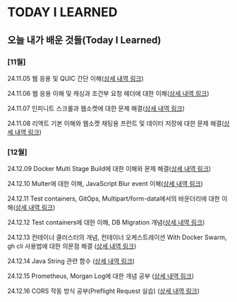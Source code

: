 # TODAY I LEARNED

## 오늘 내가 배운 것들(Today I Learned)

### [11월] 

24.11.05 웹 응용 및 QUIC 간단 이해([상세 내역 링크](https://github.com/100-hours-a-week/stella-til/blob/6218057c88a531b3764cffd09ad58edd99a6154d/Nov/2024-11-05.md))

24.11.06 웹 응용 이해 및 캐싱과 조건부 요청 헤더에 대한 이해([상세 내역 링크](https://github.com/100-hours-a-week/stella-til/blob/ae70db228dbdf3e4f1762f02ed3843f61fff8ea9/Nov/2024-11-06.md))

24.11.07 인피니트 스크롤과 웹소켓에 대한 문제 해결([상세 내역 링크](https://github.com/100-hours-a-week/stella-til/blob/7c83bc6261c1fb12e5a56dbc0e7b47e22d5751bb/Nov/2024-11-07.md))

24.11.08 리액트 기본 이해와 웹소켓 채팅용 프런트 및 데이터 저장에 대한 문제 해결([상세 내역 링크](https://github.com/100-hours-a-week/stella-til/blob/3780ea118888e523ce2baa0f2db5b31c0f862fce/Nov/2024-11-08.md))

### [12월] 
24.12.09 Docker Multi Stage Build에 대한 이해와 문제 해결([상세 내역 링크](https://github.com/100-hours-a-week/stella-til/blob/dfd2ffc26a71a5d459cb2033fe6d2e713b5120b5/Dec/2024-12-09.md))

24.12.10 Multer에 대한 이해, JavaScript Blur event 이해([상세 내역 링크](https://github.com/100-hours-a-week/stella-til/blob/538daf34126c13d0c780a789524e1d7c4dc27f92/Dec/2024-12-10.md))

24.12.11 Test containers, GitOps, Multipart/form-data에서의 바운더리에 대한 이해([상세 내역 링크](https://github.com/100-hours-a-week/stella-til/blob/39a43cc6bf1456bea8f69e6432070a85fe9d96ac/Dec/2024-12-11.md))

24.12.12 Test containers에 대한 이해, DB Migration 개념([상세 내역 링크](https://github.com/100-hours-a-week/stella-til/blob/43ad59f8bb0a6473d9ef9294cd7473ae4f76c8f0/Dec/2024-12-12.md))

24.12.13 컨테이너 클러스터의 개념, 컨테이너 오케스트레이션 With Docker Swarm, gh cli 사용법에 대한 의문점 해결 ([상세 내역 링크](https://github.com/100-hours-a-week/stella-til/blob/9b93c7081baf8f9769ecb8ad402efc9dba38c6d3/Dec/2024-12-13.md))

24.12.14 Java String 관련 함수 ([상세 내역 링크](https://github.com/100-hours-a-week/stella-til/blob/1624f5f3251f577a8a51968b1a341459d90ebde9/Dec/2024-12-14.md))

24.12.15 Prometheus, Morgan Log에 대한 개념 공부 ([상세 내역 링크](https://github.com/100-hours-a-week/stella-til/blob/1fb7e8d45815cfb4b74c9c296f111664eae3801a/Dec/2024-12-15.md))

24.12.16 CORS 작동 방식 공부(Preflight Request 실습) ([상세 내역 링크](https://velog.io/@choiyoorim/CORS의-개념과-방식))
